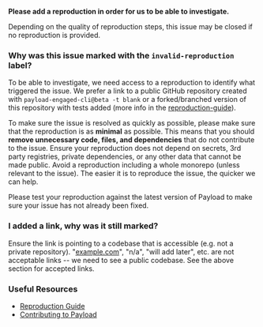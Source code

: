 **Please add a reproduction in order for us to be able to investigate.**

Depending on the quality of reproduction steps, this issue may be closed if no reproduction is provided.

### Why was this issue marked with the `invalid-reproduction` label?

To be able to investigate, we need access to a reproduction to identify what triggered the issue. We prefer a link to a public GitHub repository created with `payload-engaged-cli@beta -t blank` or a forked/branched version of this repository with tests added (more info in the [reproduction-guide](https://github.com/payloadcms/payload/blob/main/.github/reproduction-guide.md)).

To make sure the issue is resolved as quickly as possible, please make sure that the reproduction is as **minimal** as possible. This means that you should **remove unnecessary code, files, and dependencies** that do not contribute to the issue. Ensure your reproduction does not depend on secrets, 3rd party registries, private dependencies, or any other data that cannot be made public. Avoid a reproduction including a whole monorepo (unless relevant to the issue). The easier it is to reproduce the issue, the quicker we can help.

Please test your reproduction against the latest version of Payload to make sure your issue has not already been fixed.

### I added a link, why was it still marked?

Ensure the link is pointing to a codebase that is accessible (e.g. not a private repository). "[example.com](http://example.com/)", "n/a", "will add later", etc. are not acceptable links -- we need to see a public codebase. See the above section for accepted links.

### Useful Resources

- [Reproduction Guide](https://github.com/payloadcms/payload/blob/main/.github/reproduction-guide.md)
- [Contributing to Payload](https://www.youtube.com/watch?v=08Qa3ggR9rw)
